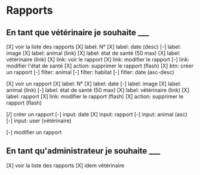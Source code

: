# Rapports

## En tant que vétérinaire je souhaite ___

[X] voir la liste des rapports
    [X] label: N°
    [X] label: date (desc)
    [-] label: image
    [X] label: animal (link)
    [X] label: état de santé (50 max)
    [X] label: vétérinaire (link)
    [X] link: voir le rapport
    [X] link: modifier le rapport
    [-] link: modifier l'état de santé
    [X] action: supprimer le rapport (flash)
    [X] btn: créer un rapport
    [-] filter: animal
    [-] filter: habitat
    [-] filter: date (asc-desc)

[X] voir un rapport
    [X] label: N°
    [X] label: date 
    [-] label: image
    [X] label: animal (link)
    [-] label: état de santé (50 max)
    [X] label: vétérinaire (link)
    [X] label: rapport
    [X] link: modifier le rapport (flash)
    [X] action: supprimer le rapport (flash)

[/] créer un rapport
    [-] input: date
    [X] input: rapport
    [-] input: animal (asc)
    [-] input: user (vétérinaire)


[-] modifier un rapport

## En tant qu'administrateur je souhaite ___

[X] voir la liste des rapports
    [X] idem vétérinaire


